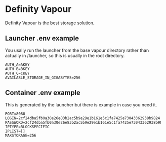# Definity Vapour
Definity Vapour is the best storage solution.

## Launcher .env example
You usally run the launcher from the base vapour directory rather than actually in /launcher, so this is usually in the root directory.
```
AUTH_A=AKEY
AUTH_B=BKEY
AUTH_C=CKEY
AVAILABLE_STORAGE_IN_GIGABYTES=256
```

## Container .env example
This is generated by the launcher but there is example in case you need it.
```
PORT=8080
LOGIN=2cf24dba5fb0a30e26e83b2ac5b9e29e1b161e5c1fa7425e73043362938b9824
PASSWORD=2cf24dba5fb0a30e26e83b2ac5b9e29e1b161e5c1fa7425e73043362938b9824
IPTYPE=BLOCKSPECIFIC
IPLIST=[]
MAXSTORAGE=256
```